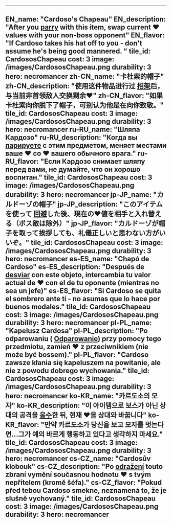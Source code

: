 ---

EN_name: "Cardoso's Chapeau"
EN_description: "After you  <u>parry</u> with this item, swap current ❤️ values with your non-boss opponent"
EN_flavor: "If Cardoso takes his hat off to you - don't assume he's being good mannered. "
tile_id: CardososChapeau
cost: 3
image: /images/CardososChapeau.png
durability: 3
hero: necromancer
zh-CN_name: "卡杜索的帽子"
zh-CN_description: "使用这件物品进行过 <u>招架</u>后，与当前非首领敌人交换剩余❤️"
zh-CN_flavor: "如果卡杜索向你脱下了帽子，可别认为他是在向你致敬。"
tile_id: CardososChapeau
cost: 3
image: /images/CardososChapeau.png
durability: 3
hero: necromancer
ru-RU_name: "Шляпа Кардозо"
ru-RU_description: "Когда вы  <u>парируете</u> с этим предметом, меняет местами ваше ❤️ со ❤️ вашего обычного врага."
ru-RU_flavor: "Если Кардозо снимает шляпу перед вами, не думайте, что он хорошо воспитан."
tile_id: CardososChapeau
cost: 3
image: /images/CardososChapeau.png
durability: 3
hero: necromancer
jp-JP_name: "カルドーゾの帽子"
jp-JP_description: "このアイテムを使って <u>回避</u>した後、現在の❤️値を相手と入れ替える（ボス敵は除外）"
jp-JP_flavor: "カルドーゾが帽子を取って挨拶しても、礼儀正しいと思わない方がいいぞ。"
tile_id: CardososChapeau
cost: 3
image: /images/CardososChapeau.png
durability: 3
hero: necromancer
es-ES_name: "Chapó de Cardoso"
es-ES_description: "Después de  <u>desviar</u> con este objeto, intercambia tu valor actual de ❤️ con el de tu oponente (mientras no sea un jefe)"
es-ES_flavor: "Si Cardoso se quita el sombrero ante tí - no asumas que lo hace por buenos modales."
tile_id: CardososChapeau
cost: 3
image: /images/CardososChapeau.png
durability: 3
hero: necromancer
pl-PL_name: "Kapelusz Cardosa"
pl-PL_description: "Po odparowaniu ( <u>Odparowanie</u>) przy pomocy tego przedmiotu, zamień ❤️ z przeciwnikiem (nie może być bossem)."
pl-PL_flavor: "Cardoso zawsze kłania się kapeluszem na powitanie, ale nie z powodu dobrego wychowania."
tile_id: CardososChapeau
cost: 3
image: /images/CardososChapeau.png
durability: 3
hero: necromancer
ko-KR_name: "카르도소의 모자"
ko-KR_description: "이 아이템으로 보스가 아닌 상대의 공격을  <u>응수</u>한 뒤, 현재 ❤️을 상대와 바꿉니다"
ko-KR_flavor: "만약 카르도소가 당신을 보고 모자를 벗는다면...그가 예의 바르게 행동하고 있다고 생각하지 마세요."
tile_id: CardososChapeau
cost: 3
image: /images/CardososChapeau.png
durability: 3
hero: necromancer
cs-CZ_name: "Cardosův klobouk"
cs-CZ_description: "Po  <u>odražení</u> touto zbraní vymění současnou hodnotu ❤️ s tvým nepřítelem (kromě šéfa)."
cs-CZ_flavor: "Pokud před tebou Cardoso smekne, neznamená to, že je slušně vychovaný."
tile_id: CardososChapeau
cost: 3
image: /images/CardososChapeau.png
durability: 3
hero: necromancer
---